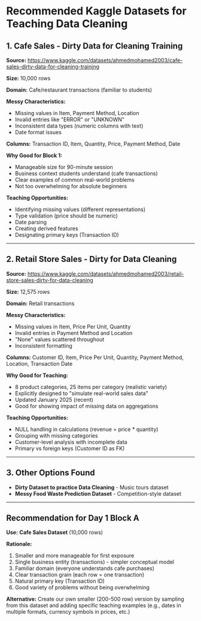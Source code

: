 # Recommended Kaggle Datasets for Teaching Data Cleaning

## 1. Cafe Sales - Dirty Data for Cleaning Training

**Source:** https://www.kaggle.com/datasets/ahmedmohamed2003/cafe-sales-dirty-data-for-cleaning-training

**Size:** 10,000 rows

**Domain:** Cafe/restaurant transactions (familiar to students)

**Messy Characteristics:**
- Missing values in Item, Payment Method, Location
- Invalid entries like "ERROR" or "UNKNOWN"
- Inconsistent data types (numeric columns with text)
- Date format issues

**Columns:** Transaction ID, Item, Quantity, Price, Payment Method, Date

**Why Good for Block 1:**
- Manageable size for 90-minute session
- Business context students understand (cafe transactions)
- Clear examples of common real-world problems
- Not too overwhelming for absolute beginners

**Teaching Opportunities:**
- Identifying missing values (different representations)
- Type validation (price should be numeric)
- Date parsing
- Creating derived features
- Designating primary keys (Transaction ID)

---

## 2. Retail Store Sales - Dirty for Data Cleaning

**Source:** https://www.kaggle.com/datasets/ahmedmohamed2003/retail-store-sales-dirty-for-data-cleaning

**Size:** 12,575 rows

**Domain:** Retail transactions

**Messy Characteristics:**
- Missing values in Item, Price Per Unit, Quantity
- Invalid entries in Payment Method and Location
- "None" values scattered throughout
- Inconsistent formatting

**Columns:** Customer ID, Item, Price Per Unit, Quantity, Payment Method, Location, Transaction Date

**Why Good for Teaching:**
- 8 product categories, 25 items per category (realistic variety)
- Explicitly designed to "simulate real-world sales data"
- Updated January 2025 (recent)
- Good for showing impact of missing data on aggregations

**Teaching Opportunities:**
- NULL handling in calculations (revenue = price * quantity)
- Grouping with missing categories
- Customer-level analysis with incomplete data
- Primary vs foreign keys (Customer ID as FK)

---

## 3. Other Options Found

- **Dirty Dataset to practice Data Cleaning** - Music tours dataset
- **Messy Food Waste Prediction Dataset** - Competition-style dataset

---

## Recommendation for Day 1 Block A

**Use:** **Cafe Sales Dataset** (10,000 rows)

**Rationale:**
1. Smaller and more manageable for first exposure
2. Single business entity (transactions) - simpler conceptual model
3. Familiar domain (everyone understands cafe purchases)
4. Clear transaction grain (each row = one transaction)
5. Natural primary key (Transaction ID)
6. Good variety of problems without being overwhelming

**Alternative:** Create our own smaller (200-500 row) version by sampling from this dataset and adding specific teaching examples (e.g., dates in multiple formats, currency symbols in prices, etc.)
